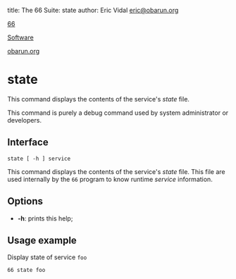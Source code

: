 title: The 66 Suite: state
author: Eric Vidal <eric@obarun.org>

[66](index.html)

[Software](https://web.obarun.org/software)

[obarun.org](https://web.obarun.org)

# state

This command displays the contents of the service's *state* file.

This command is purely a debug command used by system administrator or developers.

## Interface

```
state [ -h ] service
```

This command displays the contents of the service's *state* file. This file are used internally by the `66` program to know runtime *service* information.

## Options

- **-h**: prints this help;

## Usage example

Display state of service `foo`

```
66 state foo
```
